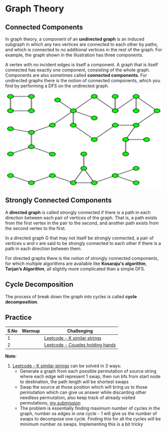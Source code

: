 # Graph Theory

## Connected Components

In graph theory, a component of an **undirected graph** is an induced subgraph in which any two vertices are connected to each other by paths, and which is connected to no additional vertices in the rest of the graph. For example, the graph shown in the illustration has three components.

A vertex with no incident edges is itself a component. A graph that is itself connected has exactly one component, consisting of the whole graph. Components are also sometimes called **connected components**. For undirected graphs there is the notion of connected components, which you find by performing a DFS on the undirected graph.

<img src="https://github.com/gauxs/cp/blob/master/media/images/component_graph.png?raw=true" width="600" height="300">

## Strongly Connected Components

A **directed graph** is called strongly connected if there is a path in each direction between each pair of vertices of the graph. That is, a path exists from the first vertex in the pair to the second, and another path exists from the second vertex to the first.

In a directed graph G that may not itself be strongly connected, a pair of vertices u and v are said to be strongly connected to each other if there is a path in each direction between them.

For directed graphs there is the notion of strongly connected components, for which multiple algorithms are available like **Kosaraju's algorithm**, **Tarjan’s Algorithm**, all slightly more complicated than a simple DFS.

## Cycle Decomposition

The process of break down the graph into cycles is called **cycle decomposition**.

## Practice

| **S.No** | **Warmup** | **Challenging**                                                                          |
| -------- | ---------- | ---------------------------------------------------------------------------------------- |
| 1        |            | [Leetcode - K similar strings](https://leetcode.com/problems/k-similar-strings)          |
| 2        |            | [Leetcode - Couples holding hands](https://leetcode.com/problems/couples-holding-hands/) |

**Note**:

1. [Leetcode - K similar strings](https://leetcode.com/problems/k-similar-strings) can be solved in 3 ways:
   - Generate a graph from each possible permutation of source string where each edge will represent 1 swap, then run bfs from start node to destination, the path length will be shortest swaps
   - Swap the source at those position which will bring us to those permutation which can give us answer while discarding other needless permutation, also keep track of already visited permutations, [my submission](https://leetcode.com/submissions/detail/678713606/)
   - The problem is essentially finding maximum number of cycles in the graph, number os edges in one cycle - 1 will give us the number of swaps to decompose one cycle. Finding this for all the cycles will be minimum number os swaps. Implementing this is a bit tricky
